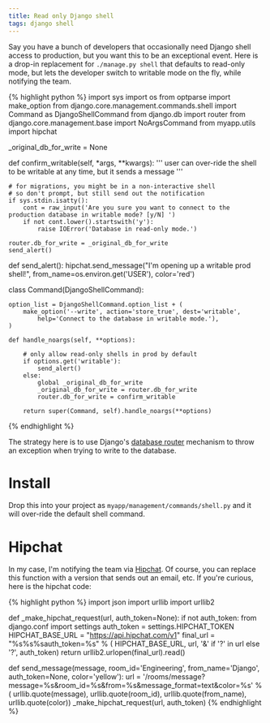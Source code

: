 ```yaml
---
title: Read only Django shell
tags: django shell
---
```


Say you have a bunch of developers that occasionally need Django shell access to production, but you want this to be an exceptional event. Here is a drop-in replacement for `./manage.py shell` that defaults to read-only mode, but lets the developer switch to writable mode on the fly, while notifying the team.

{% highlight python %}
import sys
import os
from optparse import make_option
from django.core.management.commands.shell import Command as DjangoShellCommand
from django.db import router
from django.core.management.base import NoArgsCommand
from myapp.utils import hipchat


_original_db_for_write = None


def confirm_writable(self, *args, **kwargs):
    ''' user can over-ride the shell to be writable at any time, but it sends a message '''

    # for migrations, you might be in a non-interactive shell
    # so don't prompt, but still send out the notification
    if sys.stdin.isatty():
        cont = raw_input('Are you sure you want to connect to the production database in writable mode? [y/N] ')
        if not cont.lower().startswith('y'):
            raise IOError('Database in read-only mode.')

    router.db_for_write = _original_db_for_write
    send_alert()


def send_alert():
    hipchat.send_message("I'm opening up a writable prod shell!",
        from_name=os.environ.get('USER'),
        color='red')


class Command(DjangoShellCommand):

    option_list = DjangoShellCommand.option_list + (
        make_option('--write', action='store_true', dest='writable',
            help='Connect to the database in writable mode.'),
    )

    def handle_noargs(self, **options):

        # only allow read-only shells in prod by default
        if options.get('writable'):
            send_alert()
        else:
            global _original_db_for_write
            _original_db_for_write = router.db_for_write
            router.db_for_write = confirm_writable

        return super(Command, self).handle_noargs(**options)
{% endhighlight %}

The strategy here is to use Django's [database router](https://docs.djangoproject.com/en/dev/topics/db/multi-db/#using-routers) mechanism to throw an exception when trying to write to the database.

# Install

Drop this into your project as `myapp/management/commands/shell.py` and it will over-ride the default shell command.

# Hipchat

In my case, I'm notifying the team via [Hipchat](https://www.hipchat.com/). Of course, you can replace this function with a version that sends out an email, etc. If you're curious, here is the hipchat code:

{% highlight python %}
import json
import urllib
import urllib2


def _make_hipchat_request(url, auth_token=None):
    if not auth_token:
        from django.conf import settings
        auth_token = settings.HIPCHAT_TOKEN
    HIPCHAT_BASE_URL = "https://api.hipchat.com/v1"
    final_url = "%s%s%sauth_token=%s" % (
        HIPCHAT_BASE_URL,
        url,
        '&' if '?' in url else '?',
        auth_token)
    return urllib2.urlopen(final_url).read()


def send_message(message, room_id='Engineering', from_name='Django', auth_token=None, color='yellow'):
    url = '/rooms/message?message=%s&room_id=%s&from=%s&message_format=text&color=%s' % (
        urllib.quote(message),
        urllib.quote(room_id),
        urllib.quote(from_name),
        urllib.quote(color))
    _make_hipchat_request(url, auth_token)
{% endhighlight %}
